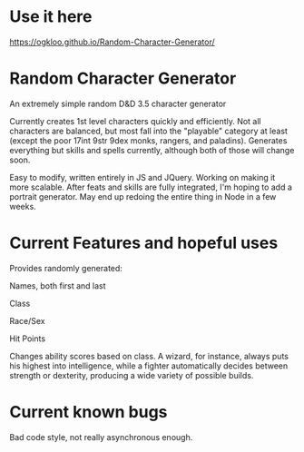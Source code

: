# Use it here
https://ogkloo.github.io/Random-Character-Generator/

# Random Character Generator
An extremely simple random D&amp;D 3.5 character generator

Currently creates 1st level characters quickly and efficiently. Not all characters are balanced, but most fall into the "playable" category at least (except the poor 17int 9str 9dex monks, rangers, and paladins). Generates everything but skills and spells currently, although both of those will change soon.

Easy to modify, written entirely in JS and JQuery.
Working on making it more scalable. After feats and skills are fully integrated, I'm hoping to add a portrait generator.
May end up redoing the entire thing in Node in a few weeks.

# Current Features and hopeful uses
Provides randomly generated:

Names, both first and last

Class

Race/Sex

Hit Points

Changes ability scores based on class. A wizard, for instance, always puts his highest into intelligence, while a fighter automatically decides between strength or dexterity, producing a wide variety of possible builds.

# Current known bugs
Bad code style, not really asynchronous enough.
